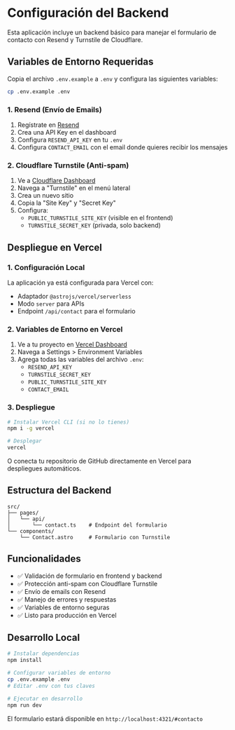 # Configuración del Backend

Esta aplicación incluye un backend básico para manejar el formulario de contacto con Resend y Turnstile de Cloudflare.

## Variables de Entorno Requeridas

Copia el archivo `.env.example` a `.env` y configura las siguientes variables:

```bash
cp .env.example .env
```

### 1. Resend (Envío de Emails)

1. Regístrate en [Resend](https://resend.com)
2. Crea una API Key en el dashboard
3. Configura `RESEND_API_KEY` en tu `.env`
4. Configura `CONTACT_EMAIL` con el email donde quieres recibir los mensajes

### 2. Cloudflare Turnstile (Anti-spam)

1. Ve a [Cloudflare Dashboard](https://dash.cloudflare.com/)
2. Navega a "Turnstile" en el menú lateral
3. Crea un nuevo sitio
4. Copia la "Site Key" y "Secret Key"
5. Configura:
   - `PUBLIC_TURNSTILE_SITE_KEY` (visible en el frontend)
   - `TURNSTILE_SECRET_KEY` (privada, solo backend)

## Despliegue en Vercel

### 1. Configuración Local

La aplicación ya está configurada para Vercel con:
- Adaptador `@astrojs/vercel/serverless`
- Modo `server` para APIs
- Endpoint `/api/contact` para el formulario

### 2. Variables de Entorno en Vercel

1. Ve a tu proyecto en [Vercel Dashboard](https://vercel.com/dashboard)
2. Navega a Settings > Environment Variables
3. Agrega todas las variables del archivo `.env`:
   - `RESEND_API_KEY`
   - `TURNSTILE_SECRET_KEY`
   - `PUBLIC_TURNSTILE_SITE_KEY`
   - `CONTACT_EMAIL`

### 3. Despliegue

```bash
# Instalar Vercel CLI (si no lo tienes)
npm i -g vercel

# Desplegar
vercel
```

O conecta tu repositorio de GitHub directamente en Vercel para despliegues automáticos.

## Estructura del Backend

```
src/
├── pages/
│   └── api/
│       └── contact.ts    # Endpoint del formulario
└── components/
    └── Contact.astro     # Formulario con Turnstile
```

## Funcionalidades

- ✅ Validación de formulario en frontend y backend
- ✅ Protección anti-spam con Cloudflare Turnstile
- ✅ Envío de emails con Resend
- ✅ Manejo de errores y respuestas
- ✅ Variables de entorno seguras
- ✅ Listo para producción en Vercel

## Desarrollo Local

```bash
# Instalar dependencias
npm install

# Configurar variables de entorno
cp .env.example .env
# Editar .env con tus claves

# Ejecutar en desarrollo
npm run dev
```

El formulario estará disponible en `http://localhost:4321/#contacto`